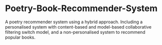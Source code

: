 # Poetry-Book-Recommender-System
A poetry recommender system using a hybrid approach. Including a personalised system with content-based and model-based collaborative filtering switch model, and a non-personalised system to recommend popular books.
